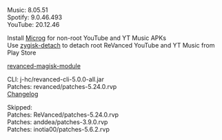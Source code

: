 Music: 8.05.51  
Spotify: 9.0.46.493  
YouTube: 20.12.46  

Install [Microg](https://github.com/ReVanced/GmsCore/releases) for non-root YouTube and YT Music APKs  
Use [zygisk-detach](https://github.com/j-hc/zygisk-detach) to detach root ReVanced YouTube and YT Music from Play Store  

[revanced-magisk-module](https://github.com/j-hc/revanced-magisk-module)
  
CLI: j-hc/revanced-cli-5.0.0-all.jar  
Patches: revanced/patches-5.24.0.rvp  
[Changelog](https://github.com/revanced/revanced-patches/releases/tag/v5.24.0)  

Skipped:  
Patches: ReVanced/patches-5.24.0.rvp  
Patches: anddea/patches-3.9.0.rvp  
Patches: inotia00/patches-5.6.2.rvp    

